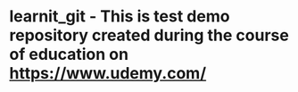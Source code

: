 # learnit_git - This is test demo repository created during the course of education on https://www.udemy.com/
